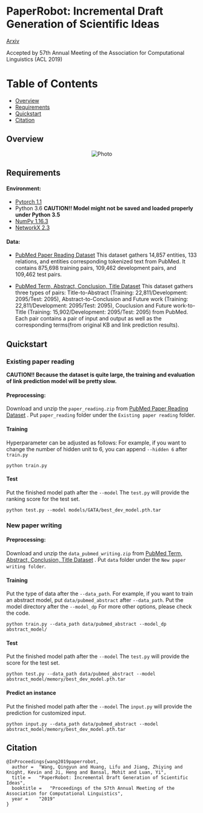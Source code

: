 # PaperRobot: Incremental Draft Generation of Scientific Ideas

[Arxiv](https://arxiv.org/pdf/1905.07870.pdf)


Accepted by 57th Annual Meeting of the Association for Computational Linguistics (ACL 2019)


Table of Contents
=================
  * [Overview](#overview)
  * [Requirements](#requirements)
  * [Quickstart](#quickstart)
  * [Citation](#citation)

## Overview
<p align="center">
  <img src="https://eaglew.github.io/images/paperrobot.png?raw=true" alt="Photo" style="width="100%;"/>
</p>

## Requirements

#### Environment:

- [Pytorch 1.1](http://pytorch.org/)
- Python 3.6 **CAUTION!! Model might not be saved and loaded properly under Python 3.5**
- [NumPy 1.16.3](https://www.scipy.org/install.html)
- [NetworkX 2.3](https://networkx.github.io/documentation/stable/install.html)

#### Data:

- [PubMed Paper Reading  Dataset](https://drive.google.com/open?id=1DLmxK5x7m8bDPK5ZfAROtGpkWZ_v980Z)
This dataset gathers 14,857 entities, 133 relations, and entities corresponding tokenized text from PubMed. It contains 875,698 training pairs, 109,462 development pairs, and 109,462 test pairs.

- [PubMed Term, Abstract, Conclusion, Title Dataset](https://drive.google.com/open?id=1O91gX2maPHdIRUb9DdZmUOI5issRMXMY)
This dataset gathers three types of pairs: Title-to-Abstract (Training: 22,811/Development: 2095/Test: 2095), Abstract-to-Conclusion and Future work (Training: 22,811/Development: 2095/Test: 2095), Couclusion and Future work-to-Title (Training: 15,902/Development: 2095/Test: 2095) from PubMed. Each pair contains a pair of input and output as well as the corresponding terms(from original KB and link prediction results).

## Quickstart

### Existing paper reading

**CAUTION!! Because the dataset is quite large, the training and evaluation of link prediction model will be pretty slow.**

#### Preprocessing:
Download and unzip the `paper_reading.zip` from [PubMed Paper Reading  Dataset](https://drive.google.com/open?id=1DLmxK5x7m8bDPK5ZfAROtGpkWZ_v980Z)
. Put `paper_reading` folder under the `Existing paper reading` folder.

#### Training

Hyperparameter can be adjusted as follows: For example, if you want to change the number of hidden unit to 6, you can append `--hidden 6` after `train.py`
```
python train.py
```


#### Test

Put the finished model path after the `--model`
The `test.py` will provide the ranking score for the test set.
```
python test.py --model models/GATA/best_dev_model.pth.tar
```

### New paper writing

#### Preprocessing:

Download and unzip the `data_pubmed_writing.zip` from [PubMed Term, Abstract, Conclusion, Title Dataset](https://drive.google.com/open?id=1O91gX2maPHdIRUb9DdZmUOI5issRMXMY)
. Put `data` folder under the `New paper writing folder`.

#### Training

Put the type of data after the `--data_path`.  For example, if you want to train an abstract model, put `data/pubmed_abstract` after `--data_path`.
Put the model directory after the `--model_dp`
For more other options, please check the code.
```
python train.py --data_path data/pubmed_abstract --model_dp abstract_model/
```

#### Test
Put the finished model path after the `--model`
The `test.py` will provide the score for the test set.
```
python test.py --data_path data/pubmed_abstract --model abstract_model/memory/best_dev_model.pth.tar
```

#### Predict an instance
Put the finished model path after the `--model`
The `input.py` will provide the prediction for customized input.
```
python input.py --data_path data/pubmed_abstract --model abstract_model/memory/best_dev_model.pth.tar
```
## Citation
```
@InProceedings{wang2019paperrobot,
  author = 	"Wang, Qingyun and Huang, Lifu and Jiang, Zhiying and Knight, Kevin and Ji, Heng and Bansal, Mohit and Luan, Yi",
  title = 	"PaperRobot: Incremental Draft Generation of Scientific Ideas",
  booktitle = 	"Proceedings of the 57th Annual Meeting of the Association for Computational Linguistics",
  year = 	"2019"
}
```
